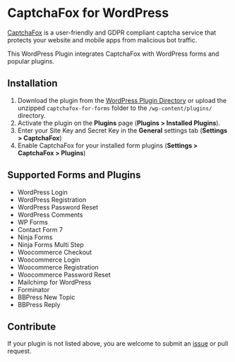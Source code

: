 # CaptchaFox for WordPress

[CaptchaFox](https://captchafox.com/) is a user-friendly and GDPR compliant captcha service that protects your website and mobile apps from malicious bot traffic.

This WordPress Plugin integrates CaptchaFox with WordPress forms and popular plugins.

## Installation

1. Download the plugin from the [WordPress Plugin Directory](https://wordpress.org/plugins/captchafox-for-forms/) or upload the unzipped `captchafox-for-forms` folder to the `/wp-content/plugins/` directory.
2. Activate the plugin on the **Plugins** page (**Plugins > Installed Plugins**).
3. Enter your Site Key and Secret Key in the **General** settings tab (**Settings > CaptchaFox**)  
4. Enable CaptchaFox for your installed form plugins (**Settings > CaptchaFox > Plugins**)  

## Supported Forms and Plugins

- WordPress Login
- WordPress Registration
- WordPress Password Reset
- WordPress Comments
- WP Forms
- Contact Form 7
- Ninja Forms
- Ninja Forms Multi Step
- Woocommerce Checkout
- Woocommerce Login
- Woocommerce Registration
- Woocommerce Password Reset
- Mailchimp for WordPress
- Forminator
- BBPress New Topic
- BBPress Reply

## Contribute

If your plugin is not listed above, you are welcome to submit an [issue](https://github.com/captchafox/captchafox-wordpress/issues/new) or pull request.
